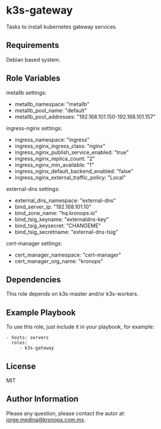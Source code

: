 k3s-gateway
===========

Tasks to install kubernetes gateway services.

Requirements
------------

Debian based system.

Role Variables
--------------

metallb settings:
- metallb_namespace: "metallb"
- metallb_pool_name: "default"
- metallb_pool_addresses: "192.168.101.150-192.168.101.157"

ingress-nginx settings:
- ingress_namespace: "ingress"
- ingress_nginx_ingress_class: "nginx"
- ingress_nginx_publish_service_enabled: "true"
- ingress_nginx_replica_count: "2"
- ingress_nginx_min_available: "1"
- ingress_nginx_default_backend_enabled: "false"
- ingress_nginx_external_traffic_policy: "Local"

external-dns settings:
- external_dns_namespace: "external-dns"
- bind_server_ip: "192.168.101.10"
- bind_zone_name: "hq.kronops.io"
- bind_tsig_keyname: "externaldns-key"
- bind_tsig_keysecret: "CHANGEME"
- bind_tsig_secretname: "external-dns-tsig"

cert-manager settings:
- cert_manager_namespace: "cert-manager"
- cert_manager_org_name: "kronops"

Dependencies
------------

This role depends on k3s-master and/or k3s-workers.

Example Playbook
----------------

To use this role, just include it in your playbook, for example:

    - hosts: servers
      roles:
         - k3s-gateway

License
-------

MIT

Author Information
------------------

Please any question, please contact the autor at: jorge.medina@kronops.com.mx.
